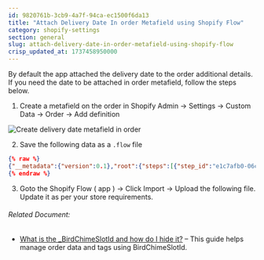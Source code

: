 ```yaml
---
id: 9820761b-3cb9-4a7f-94ca-ec1500f6da13
title: "Attach Delivery Date In order Metafield using Shopify Flow"
category: shopify-settings
section: general
slug: attach-delivery-date-in-order-metafield-using-shopify-flow
crisp_updated_at: 1737458950000
---
```


By default the app attached the delivery date to the order additional details. If you need the date to be attached in order metafield, follow the steps below.

1. Create a metafield on the order in Shopify Admin -> Settings -> Custom Data -> Order -> Add definition

![Create delivery date metafield in order](https://storage.crisp.chat/users/helpdesk/website/ca826b447482b000/image_1oumdbh.png)

2. Save the following data as a `.flow` file

```json
{% raw %}
{"__metadata":{"version":0.1},"root":{"steps":[{"step_id":"e1c7afb0-06cc-11ef-87c5-3d3abc71e1d1","step_position":[1260,1080],"config_field_values":[{"config_field_id":"condition","value":"{\"uuid\":\"87a5ed54-06cf-11ef-87c5-3d3abc71e1d1\",\"lhs\":{\"uuid\":\"87a5c641-06cf-11ef-87c5-3d3abc71e1d1\",\"parent_uuid\":\"87a5ed54-06cf-11ef-87c5-3d3abc71e1d1\",\"array_path\":{\"uuid\":\"87a5c642-06cf-11ef-87c5-3d3abc71e1d1\",\"parent_uuid\":\"87a5c641-06cf-11ef-87c5-3d3abc71e1d1\",\"value\":\"order.customAttributes\",\"comparison_value_type\":\"EnvironmentValue\"},\"array_item_key\":{\"uuid\":\"87a5c643-06cf-11ef-87c5-3d3abc71e1d1\",\"parent_uuid\":\"87a5c641-06cf-11ef-87c5-3d3abc71e1d1\",\"value\":\"customAttributes_item\",\"comparison_value_type\":\"EnvironmentValue\"},\"operation\":{\"uuid\":\"87a5ed50-06cf-11ef-87c5-3d3abc71e1d1\",\"parent_uuid\":\"87a5c641-06cf-11ef-87c5-3d3abc71e1d1\",\"lhs\":{\"uuid\":\"87a5ed51-06cf-11ef-87c5-3d3abc71e1d1\",\"parent_uuid\":\"87a5ed50-06cf-11ef-87c5-3d3abc71e1d1\",\"lhs\":{\"uuid\":\"87a5ed52-06cf-11ef-87c5-3d3abc71e1d1\",\"parent_uuid\":\"87a5ed51-06cf-11ef-87c5-3d3abc71e1d1\",\"value\":\"customAttributes_item.key\",\"comparison_value_type\":\"EnvironmentValue\",\"full_environment_path\":\"customAttributes_item.key\"},\"rhs\":{\"uuid\":\"90af01c0-06cf-11ef-87c5-3d3abc71e1d1\",\"parent_uuid\":\"87a5ed51-06cf-11ef-87c5-3d3abc71e1d1\",\"value\":\"Delivery Date\",\"comparison_value_type\":\"LiteralValue\"},\"value_type\":\"EnvironmentScalarDefinition:String\",\"operator\":\"==\",\"operation_type\":\"Comparison\"},\"operator\":\"AND\",\"operation_type\":\"LogicalExpression\"},\"operator\":\"ANY\",\"operation_type\":\"ArrayExpression\"},\"operator\":\"AND\",\"operation_type\":\"LogicalExpression\"}"}],"task_id":"shopify::flow::condition","task_version":"0.1","task_type":"CONDITION","description":"Check if Delivery Date key exists","note":null,"name":null},{"step_id":"aa59e630-06cf-11ef-87c5-3d3abc71e1d1","step_position":[1620,1080],"config_field_values":[{"config_field_id":"order_id","value":"order.id"},{"config_field_id":"namespace","value":"bird_app"},{"config_field_id":"key","value":"delivery_date"},{"config_field_id":"value","value":"{% for customAttributes_item in order.customAttributes %}\n  {% if customAttributes_item.key == 'Delivery Date' %}\n    {{ customAttributes_item.value | date: \"%Y-%m-%d\" }}\n  {% endif %}\n{% endfor %}"},{"config_field_id":"value_type","value":"date"}],"task_id":"shopify::admin::add_order_metafield","task_version":"0.1","task_type":"ACTION","description":null,"note":null,"name":null},{"step_id":"018f2f6c-d5e9-74bb-971d-438ebae90ae1","step_position":[900,1080],"config_field_values":[],"task_id":"shopify::admin::order_created","task_version":"0.1","task_type":"TRIGGER","description":null,"note":null,"name":null}],"links":[{"from_step_id":"e1c7afb0-06cc-11ef-87c5-3d3abc71e1d1","from_port_id":"true","to_step_id":"aa59e630-06cf-11ef-87c5-3d3abc71e1d1","to_port_id":"input"},{"from_step_id":"018f2f6c-d5e9-74bb-971d-438ebae90ae1","from_port_id":"output","to_step_id":"e1c7afb0-06cc-11ef-87c5-3d3abc71e1d1","to_port_id":"input"}],"patched_fields":[],"workflow_name":"Bird Update Metafield: Delivery Date"}}
{% endraw %}
```

3. Goto the Shopify Flow ( app ) -> Click Import -> Upload the following file. Update it as per your store requirements.

###### Related Document:

* [What is the _BirdChimeSlotId and how do I hide it?](https://help.birdchime.com/en-us/article/what-is-the-birdchimeslotid-and-how-do-i-hide-it-jghlmi/) – This guide helps manage order data and tags using BirdChimeSlotId.
